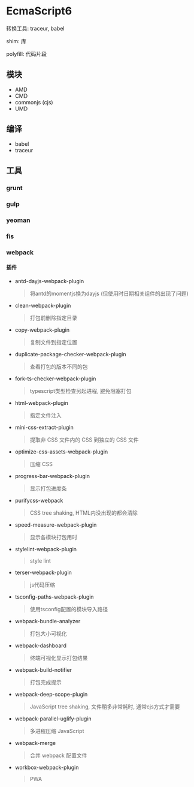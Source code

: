 # EcmaScript6

转换工具: traceur, babel

shim: 库

polyfill: 代码片段

## 模块

- AMD
- CMD
- commonjs (cjs)
- UMD

## 编译

- babel
- traceur

## 工具

### grunt

### gulp

### yeoman

### fis

### webpack

#### 插件

- antd-dayjs-webpack-plugin
  > 将antd的momentjs换为dayjs (但使用时日期相关组件的出现了问题)

- clean-webpack-plugin
  > 打包前删除指定目录

- copy-webpack-plugin
  > 复制文件到指定位置

- duplicate-package-checker-webpack-plugin
  > 查看打包的版本不同的包

- fork-ts-checker-webpack-plugin
  > typescript类型检查另起进程, 避免阻塞打包

- html-webpack-plugin
  > 指定文件注入

- mini-css-extract-plugin
  > 提取非 CSS 文件内的 CSS 到独立的 CSS 文件

- optimize-css-assets-webpack-plugin
  > 压缩 CSS

- progress-bar-webpack-plugin
  > 显示打包进度条

- purifycss-webpack
  > CSS tree shaking, HTML内没出现的都会清除

- speed-measure-webpack-plugin
  > 显示各模块打包用时

- stylelint-webpack-plugin
  > style lint

- terser-webpack-plugin
  > js代码压缩

- tsconfig-paths-webpack-plugin
  > 使用tsconfig配置的模块导入路径

- webpack-bundle-analyzer
  > 打包大小可视化

- webpack-dashboard
  > 终端可视化显示打包结果

- webpack-build-notifier
  > 打包完成提示

- webpack-deep-scope-plugin
  > JavaScript tree shaking, 文件稍多非常耗时, 通常cjs方式才需要

- webpack-parallel-uglify-plugin
  > 多进程压缩 JavaScript

- webpack-merge
  > 合并 webpack 配置文件

- workbox-webpack-plugin
  > PWA
